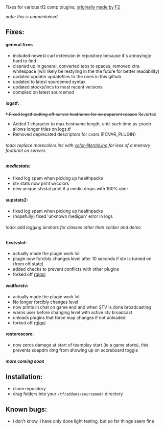 Fixes for various tf2 comp plugins, [originally made by F2](https://www.teamfortress.tv/13598/medicstats-sourcemod-plugin/)

*note: this is unmaintained*

## Fixes:

#### general fixes

* included newest curl extension in repository because it's annoyingly hard to find
* cleaned up in general, converted tabs to spaces, removed xtra whitespace (will likely be restyling in the the future for better readability)
* updated updater updatefiles to the ones in this github
* updated to latest sourcemod syntax
* updated stocks/incs to most recent versions
* compiled on latest sourcemod

#### logstf:
~~* Fixed logstf cutting off server hostname for no apparent reason~~ Reverted
* Added 1 character to max hostname length, until such time as zooob allows longer titles on logs.tf
* Removed deprecated descriptors for cvars (FCVAR_PLUGIN)

###### todo: replace morecolors.inc with [color-literals.inc](https://github.com/nosoop/stocksoup/blob/master/color_literals.inc) for less of a memory footprint on servers

##### medicstats:
* fixed log spam when picking up healthpacks
* stv stats now print w/colors
* new unique stvstat print if a medic drops with 100% uber

#### supstats2:
* fixed log spam when picking up healthpacks
* (hopefully) fixed 'unknown medigun' error in logs

###### todo: add logging airshots for classes other than soldier and demo

#### fixstvslot:
* actually made the plugin work lol
* plugin now forcibly changes level after 10 seconds if stv is turned on (from off state)
* added checks to prevent conflicts with other plugins
* forked off [rglqol](https://github.com/stephanieLGBT/rgl-server-resources)

#### waitforstv:
* actually made the plugin work lol
* No longer forcibly changes level
* now prints in chat on game end and when STV is done broadcasting
* warns user before changing level with active stv broadcast
* unloads plugins that force map changes if not unloaded
* forked off [rglqol](https://github.com/stephanieLGBT/rgl-server-resources)

#### restorescore:
* now zeros damage at start of teamplay start (ie a game starts), this prevents soapdm dmg from showing up on scoreboard toggle

##### more coming soon

## Installation:
* clone repository
* drag folders into your `/tf/addons/sourcemod/` directory

## Known bugs:
* i don't know. i have only done light testing, but so far things seem fine
